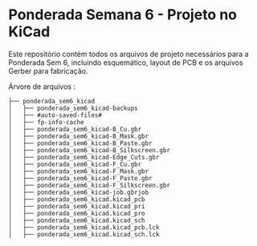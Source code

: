 # Ponderada Semana 6 - Projeto no KiCad

Este repositório contém todos os arquivos de projeto necessários para a Ponderada Sem 6, incluindo esquemático, layout de PCB e os arquivos Gerber para fabricação.

Árvore de arquivos :
```
├── ponderada_sem6_kicad
│   ├── ponderada_sem6_kicad-backups
│   ├── #auto-saved-files#
│   ├── fp-info-cache
│   ├── ponderada_sem6_kicad-B_Cu.gbr
│   ├── ponderada_sem6_kicad-B_Mask.gbr
│   ├── ponderada_sem6_kicad-B_Paste.gbr
│   ├── ponderada_sem6_kicad-B_Silkscreen.gbr
│   ├── ponderada_sem6_kicad-Edge_Cuts.gbr
│   ├── ponderada_sem6_kicad-F_Cu.gbr
│   ├── ponderada_sem6_kicad-F_Mask.gbr
│   ├── ponderada_sem6_kicad-F_Paste.gbr
│   ├── ponderada_sem6_kicad-F_Silkscreen.gbr
│   ├── ponderada_sem6_kicad-job.gbrjob
│   ├── ponderada_sem6_kicad.kicad_pcb
│   ├── ponderada_sem6_kicad.kicad_pri
│   ├── ponderada_sem6_kicad.kicad_pro
│   ├── ponderada_sem6_kicad.kicad_sch
│   ├── ponderada_sem6_kicad.kicad_pcb.lck
│   ├── ponderada_sem6_kicad.kicad_sch.lck
